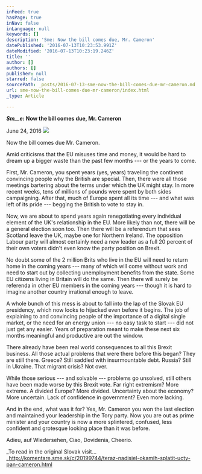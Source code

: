 ```yaml
---
inFeed: true
hasPage: true
inNav: false
inLanguage: null
keywords: []
description: 'Sme: Now the bill comes due, Mr. Cameron'
datePublished: '2016-07-13T10:23:53.991Z'
dateModified: '2016-07-13T10:23:19.246Z'
title: ''
author: []
authors: []
publisher: null
starred: false
sourcePath: _posts/2016-07-13-sme-now-the-bill-comes-due-mr-cameron.md
url: sme-now-the-bill-comes-due-mr-cameron/index.html
_type: Article

---
```

**_Sm__e_: Now the bill comes due, Mr. Cameron**

June 24, 2016
![](https://the-grid-user-content.s3-us-west-2.amazonaws.com/1f21fdb2-e194-44a8-b7da-5193bec645c2.jpg)

Now the bill comes due Mr. Cameron. 

Amid criticisms that the EU misuses time and money, it would be hard to dream up a bigger waste than the past few months --- or the years to come.

First, Mr. Cameron, you spent years (yes, years) traveling the continent convincing people why the British are special. Then, there were all those meetings bartering about the terms under which the UK might stay. In more recent weeks, tens of millions of pounds were spent by both sides campaigning. After that, much of Europe spent all its time --- and what was left of its pride --- begging the British to vote to stay in. 

Now, we are about to spend years again renegotiating every individual element of the UK's relationship in the EU. More likely than not, there will be a general election soon too. Then there will be a referendum that sees Scotland leave the UK, maybe one for Northern Ireland. The opposition Labour party will almost certainly need a new leader as a full 20 percent of their own voters didn't even know the party position on Brexit. 

No doubt some of the 2 million Brits who live in the EU will need to return home in the coming years --- many of which will come without work and need to start out by collecting unemployment benefits from the state. Some EU citizens living in Britain will do the same. Then there will surely be referenda in other EU members in the coming years --- though it is hard to imagine another country irrational enough to leave. 

A whole bunch of this mess is about to fall into the lap of the Slovak EU presidency, which now looks to hijacked even before it begins. The job of explaining to and convincing people of the importance of a digital single market, or the need for an energy union --- no easy task to start --- did not just get any easier. Years of preparation meant to make these next six months meaningful and productive are out the window. 

There already have been real world consequences to all this Brexit business. All those actual problems that were there before this began? They are still there. Greece? Still saddled with insurmountable debt. Russia? Still in Ukraine. That migrant crisis? Not over. 

While those serious --- and solvable --- problems go unsolved, still others have been made worse by this Brexit vote. Far right extremism? More extreme. A divided Europe? More divided. Uncertainty about the economy? More uncertain. Lack of confidence in government? Even more lacking. 

And in the end, what was it for? Yes, Mr. Cameron you won the last election and maintained your leadership in the Tory party. Now you are out as prime minister and your country is now a more splintered, confused, less confident and grotesque looking place than it was before. 

Adieu, auf Wiedersehen, Ciao, Dovidenia, Cheerio. 

_To read in the original Slovak visit... _http://komentare.sme.sk/c/20199744/teraz-nadisiel-okamih-splatit-ucty-pan-cameron.html